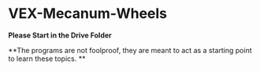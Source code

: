 # VEX-Mecanum-Wheels

**Please Start in the Drive Folder**

**The programs are not foolproof, they are meant to act as a starting point to learn these topics. **
